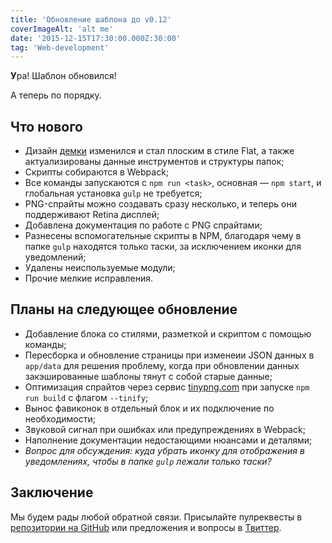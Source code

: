 ```yaml
---
title: 'Обновление шаблона до v0.12'
coverImageAlt: 'alt me'
date: '2015-12-15T17:30:00.000Z:30:00'
tag: 'Web-development'
---
```


**У**ра! Шаблон обновился!

А теперь по порядку.

## Что нового

* Дизайн [демки](http://cpt.csssr.ru/) изменился и стал плоским в стиле Flat, а также актуализированы данные инструментов и структуры папок;
* Скрипты собираются в Webpack;
* Все команды запускаются с `npm run <task>`, основная — `npm start`, и глобальная установка `gulp` не требуется;
* PNG-спрайты можно создавать сразу несколько, и теперь они поддерживают Retina дисплей;
* Добавлена документация по работе с PNG спрайтами;
* Разнесены вспомогательные скрипты в NPM, благодаря чему в папке `gulp` находятся только таски, за исключением иконки для уведомлений;
* Удалены неиспользуемые модули;
* Прочие мелкие исправления.

## Планы на следующее обновление
* Добавление блока со стилями, разметкой и скриптом с помощью команды;
* Пересборка и обновление страницы при изменеии JSON данных в `app/data` для решения проблему, когда при обновлении данных закэшированные шаблоны тянут с собой старые данные;
* Оптимизация спрайтов через сервис [tinypng.com](https://tinypng.com/) при запуске `npm run build` с флагом `--tinify`;
* Вынос фавиконок в отдельный блок и их подключение по необходимости;
* Звуковой сигнал при ошибках или предупреждениях в Webpack;
* Наполнение документации недостающими нюансами и деталями;
* *Вопрос для обсуждения: куда убрать иконку для отображения в уведомлениях, чтобы в папке `gulp` лежали только таски?*

## Заключение
Мы будем рады любой обратной связи. Присылайте пулреквесты в [репозитории на GitHub](https://github.com/CSSSR/csssr-project-template) или предложения и вопросы в [Твиттер](https://twitter.com/csssr_dev).
